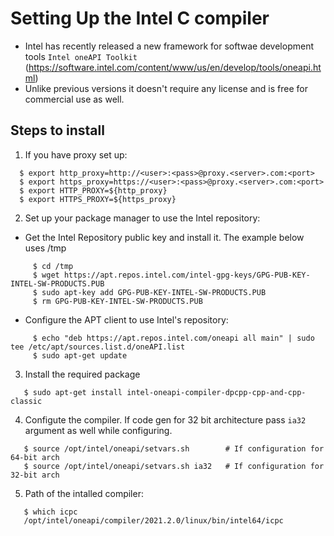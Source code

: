 # Setting Up the Intel C compiler

- Intel has recently released a new framework for softwae development tools `Intel oneAPI Toolkit` (https://software.intel.com/content/www/us/en/develop/tools/oneapi.html)
- Unlike previous versions it doesn't require any license and is free for commercial use as well. 

## Steps to install

1. If you have proxy set up: 

```
  $ export http_proxy=http://<user>:<pass>@proxy.<server>.com:<port>
  $ export https_proxy=https://<user>:<pass>@proxy.<server>.com:<port>
  $ export HTTP_PROXY=${http_proxy}
  $ export HTTPS_PROXY=${https_proxy}
```


2. Set up your package manager to use the Intel repository:
  - Get the Intel Repository public key and install it. The example below uses /tmp

```
     $ cd /tmp
     $ wget https://apt.repos.intel.com/intel-gpg-keys/GPG-PUB-KEY-INTEL-SW-PRODUCTS.PUB
     $ sudo apt-key add GPG-PUB-KEY-INTEL-SW-PRODUCTS.PUB
     $ rm GPG-PUB-KEY-INTEL-SW-PRODUCTS.PUB
```

  - Configure the APT client to use Intel's repository:

```
     $ echo "deb https://apt.repos.intel.com/oneapi all main" | sudo tee /etc/apt/sources.list.d/oneAPI.list
     $ sudo apt-get update
```


3. Install  the required package

```
   $ sudo apt-get install intel-oneapi-compiler-dpcpp-cpp-and-cpp-classic
```


4. Configute the compiler. If code gen for 32 bit architecture pass `ia32` argument as well while configuring.

```
   $ source /opt/intel/oneapi/setvars.sh        # If configuration for 64-bit arch
   $ source /opt/intel/oneapi/setvars.sh ia32   # If configuration for 32-bit arch
```


5. Path of the intalled compiler:

```
   $ which icpc
   /opt/intel/oneapi/compiler/2021.2.0/linux/bin/intel64/icpc
```



